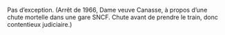 Pas d’exception. (Arrêt de 1966, Dame veuve Canasse, à propos d’une chute mortelle dans une gare SNCF. Chute avant de prendre le train, donc contentieux judiciaire.)